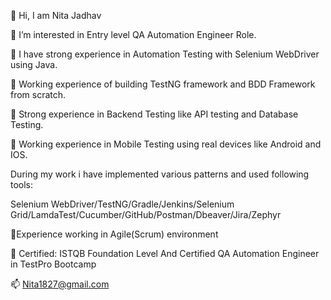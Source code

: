 👋 Hi, I am Nita Jadhav
 
👀 I’m interested in Entry level QA Automation Engineer Role.
  
💪 I have strong experience in Automation Testing with Selenium WebDriver using Java.

💪 Working experience of building TestNG framework and BDD Framework from scratch.

💪 Strong experience in Backend Testing like API testing and Database Testing.

💪 Working experience in Mobile Testing using real devices like Android and IOS.

  During my work i have implemented various patterns and used following tools:
  
  Selenium WebDriver/TestNG/Gradle/Jenkins/Selenium Grid/LamdaTest/Cucumber/GitHub/Postman/Dbeaver/Jira/Zephyr
  
💪Experience working in Agile(Scrum) environment

🌱 Certified: ISTQB Foundation Level And
              Certified QA Automation Engineer in TestPro Bootcamp 

📫 Nita1827@gmail.com


<!---
NitaJadhav18/NitaJadhav18 is a ✨ special ✨ repository because its `README.md` (this file) appears on your GitHub profile.
You can click the Preview link to take a look at your changes.
--->
